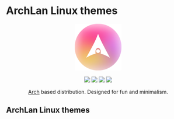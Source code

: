 # ArchLan Linux themes

<p align="center">
<a href="https://archlan.github.io"><img src="https://raw.githubusercontent.com/archlan/assets/main/img/logo/128x128_logo.svg" height="128" width="128" alt="ArchLan"></a>
</p>


<p align="center">
  <img src="https://img.shields.io/badge/Released%3F-BETA-pink?style=social">
  <img src="https://img.shields.io/github/downloads/archlan/releases/total?style=social">
  <img src="https://img.shields.io/github/stars/archlan/iso?style=social">
  <img src="https://img.shields.io/github/issues/archlan/issue-tracker?color=purple&style=social">
</p>

<p align="center">
<a href="https://www.archlinux.org">Arch</a> based distribution. Designed for fun and minimalism.
</p>

## ArchLan Linux themes
